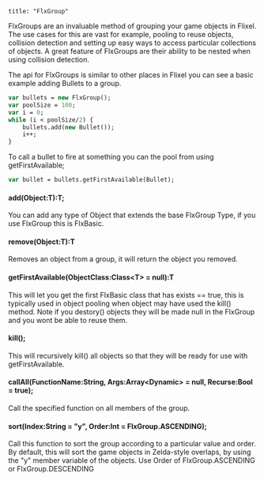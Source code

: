 ```
title: "FlxGroup"
```

FlxGroups are an invaluable method of grouping your game objects in Flixel. The use cases for this are vast for example, pooling to reuse objects, collision detection and setting up easy ways to access particular collections of objects. A great feature of FlxGroups are their ability to be nested when using collision detection.

The api for FlxGroups is similar to other places in Flixel you can see a basic example adding Bullets to a group.

``` haxe
var bullets = new FlxGroup();
var poolSize = 100;
var i = 0;
while (i < poolSize/2) {
    bullets.add(new Bullet());
    i++;
}
```

To call a bullet to fire at something you can the pool from using getFirstAvailable;

``` haxe
var bullet = bullets.getFirstAvailable(Bullet);
```

#### add(Object:T):T;

You can add any type of Object that extends the base FlxGroup Type, if you use FlxGroup this is FlxBasic.

#### remove(Object:T):T

Removes an object from a group, it will return the object you removed.

#### getFirstAvailable(ObjectClass:Class&lt;T&gt; = null):T

This will let you get the first FlxBasic class that has exists == true, this is typically used in object pooling when object may have used the kill() method. Note if you destory() objects they will be made null in the FlxGroup and you wont be able to reuse them.

#### kill();

This will recursively kill() all objects so that they will be ready for use with getFirstAvailable.

#### callAll(FunctionName:String, Args:Array&lt;Dynamic&gt; = null, Recurse:Bool = true);

Call the specified function on all members of the group.

#### sort(Index:String = "y", Order:Int = FlxGroup.ASCENDING);

Call this function to sort the group according to a particular value and order.
By default, this will sort the game objects in Zelda-style overlaps, by using the "y" member variable of the objects.
Use Order of FlxGroup.ASCENDING or FlxGroup.DESCENDING


